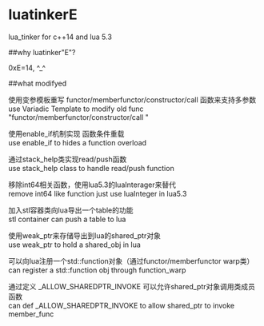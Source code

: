 # luatinkerE
lua_tinker for c++14 and lua 5.3

##why luatinker"E"?

0xE=14, ^_^

##what modifyed

使用变参模板重写 functor/memberfunctor/constructor/call 函数来支持多参数    
use Variadic Template to modify old func "functor/memberfunctor/constructor/call "



使用enable_if机制实现 函数条件重载   
use enable_if to hides a function overload 



通过stack_help类实现read/push函数  
use stack_help class to handle read/push function



移除int64相关函数，使用lua5.3的luaInterager来替代  
remove int64 like function just use luaInteger in lua5.3



加入stl容器类向lua导出一个table的功能  
stl container can push a table to lua 



使用weak_ptr来存储导出到lua的shared_ptr对象  
use weak_ptr to hold a shared_obj in lua



可以向lua注册一个std::function对象（通过functor/memberfunctor warp类）  
can register a std::function obj through function_warp



通过定义 _ALLOW_SHAREDPTR_INVOKE 可以允许shared_ptr对象调用类成员函数  
can def _ALLOW_SHAREDPTR_INVOKE to allow shared_ptr to invoke member_func

